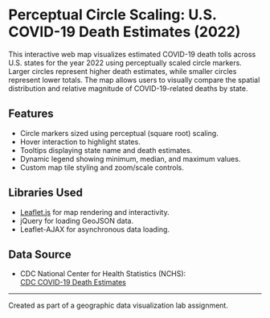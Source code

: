 # Perceptual Circle Scaling: U.S. COVID-19 Death Estimates (2022)

This interactive web map visualizes estimated COVID-19 death tolls across U.S. states for the year 2022 using perceptually scaled circle markers. Larger circles represent higher death estimates, while smaller circles represent lower totals. The map allows users to visually compare the spatial distribution and relative magnitude of COVID-19-related deaths by state.

## Features
- Circle markers sized using perceptual (square root) scaling.
- Hover interaction to highlight states.
- Tooltips displaying state name and death estimates.
- Dynamic legend showing minimum, median, and maximum values.
- Custom map tile styling and zoom/scale controls.

## Libraries Used
- [Leaflet.js](https://leafletjs.com/) for map rendering and interactivity.
- jQuery for loading GeoJSON data.
- Leaflet-AJAX for asynchronous data loading.

## Data Source
- CDC National Center for Health Statistics (NCHS):  
  [CDC COVID-19 Death Estimates](https://www.cdc.gov/nchs/pressroom/sosmap/covid19_mortality_final/COVID19.htm)

---

Created as part of a geographic data visualization lab assignment.
